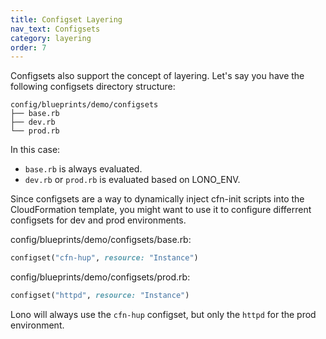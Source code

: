 ```yaml
---
title: Configset Layering
nav_text: Configsets
category: layering
order: 7
---
```


Configsets also support the concept of layering. Let's say you have the following configsets directory structure:

    config/blueprints/demo/configsets
    ├── base.rb
    ├── dev.rb
    └── prod.rb

In this case:

* `base.rb` is always evaluated.
* `dev.rb` or `prod.rb` is evaluated based on LONO_ENV.

Since configsets are a way to dynamically inject cfn-init scripts into the CloudFormation template, you might want to use it to configure differrent configsets for dev and prod environments.

config/blueprints/demo/configsets/base.rb:

```ruby
configset("cfn-hup", resource: "Instance")
```

config/blueprints/demo/configsets/prod.rb:

```ruby
configset("httpd", resource: "Instance")
```

Lono will always use the `cfn-hup` configset, but only the `httpd` for the prod environment.
